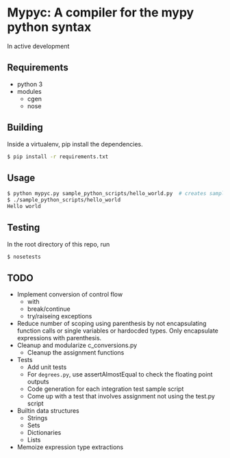 # Mypyc: A compiler for the mypy python syntax
In active development


## Requirements
- python 3
- modules
  - cgen
  - nose


## Building
Inside a virtualenv, pip install the dependencies.
```sh
$ pip install -r requirements.txt
```


## Usage
```sh
$ python mypyc.py sample_python_scripts/hello_world.py  # creates sample_python_scripts/hello_world.c and sample_python_scripts/hello_world executable
$ ./sample_python_scripts/hello_world
Hello world
```

## Testing
In the root directory of this repo, run
```sh
$ nosetests
```


## TODO
- Implement conversion of control flow
  - with
  - break/continue
  - try/raiseing exceptions
- Reduce number of scoping using parenthesis by not encapsulating function calls or single variables or hardocded types. Only encapsulate expressions with parenthesis.
- Cleanup and modularize c_conversions.py
  - Cleanup the assignment functions
- Tests
  - Add unit tests
  - For `degrees.py`, use assertAlmostEqual to check the floating point outputs
  - Code generation for each integration test sample script
  - Come up with a test that involves assignment not using the test.py script
- Builtin data structures
  - Strings
  - Sets
  - Dictionaries
  - Lists
- Memoize expression type extractions
